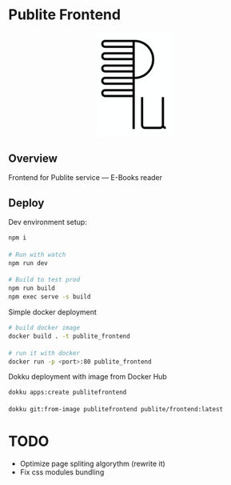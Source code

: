 # Publite Frontend

<p align="center">
  <img src="https://github.com/publite/frontend/raw/main/logo.svg" alt="Publite logo" width="150px">
</p>

## Overview

Frontend for Publite service — E-Books reader

## Deploy

Dev environment setup:

```bash
npm i

# Run with watch
npm run dev

# Build to test prod
npm run build
npm exec serve -s build
```

Simple docker deployment

```bash
# build docker image
docker build . -t publite_frontend

# run it with docker
docker run -p <port>:80 publite_frontend
```

Dokku deployment with image from Docker Hub

```bash
dokku apps:create publitefrontend

dokku git:from-image publitefrontend publite/frontend:latest
```

# TODO

- Optimize page spliting algorythm (rewrite it)
- Fix css modules bundling
